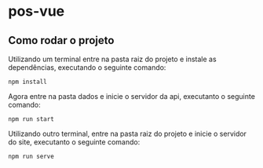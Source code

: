 # pos-vue

## Como rodar o projeto

Utilizando um terminal entre na pasta raiz do projeto e instale as dependências, executando o seguinte comando:
```
npm install
```

Agora entre na pasta dados e inicie o servidor da api, executanto o seguinte comando:
```
npm run start
```

Utilizando outro terminal, entre na pasta raiz do projeto e inicie o servidor do site, executanto o seguinte comando:
```
npm run serve
```
